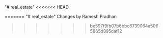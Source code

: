 "# real_estate" 
<<<<<<< HEAD

=======
"# real_estate" 
Changes by Ramesh Pradhan
>>>>>>> be597f9fb07b6bbc6739064a5065865d895daf12
